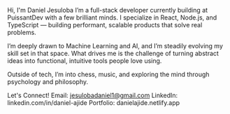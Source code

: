 Hi, I'm Daniel Jesuloba
I’m a full-stack developer currently building at PuissantDev with a few brilliant minds. I specialize in React, Node.js, and TypeScript — building performant, scalable products that solve real problems.

I’m deeply drawn to Machine Learning and AI, and I’m steadily evolving my skill set in that space. What drives me is the challenge of turning abstract ideas into functional, intuitive tools people love using.

Outside of tech, I’m into chess, music, and exploring the mind through psychology and philosophy.

Let's Connect!
Email: jesulobadaniel1@gmail.com
LinkedIn: linkedin.com/in/daniel-ajide
Portfolio: danielajide.netlify.app
